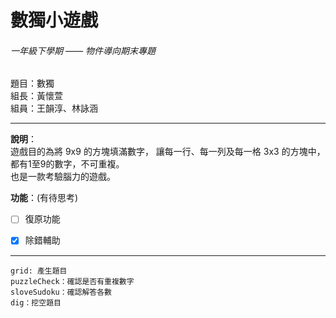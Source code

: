 # 數獨小遊戲
###### 一年級下學期 —— 物件導向期末專題

題目：數獨  
組長：黃懷萱  
組員：王韻淳、林詠涵
***

**說明**：  
遊戲目的為將 9x9 的方塊填滿數字， 讓每一行、每一列及每一格 3x3 的方塊中，都有1至9的數字，不可重複。  
也是一款考驗腦力的遊戲。

**功能**：(有待思考)  
- [ ] 復原功能
- [x] 除錯輔助


----
`grid: 產生題目`   
`puzzleCheck：確認是否有重複數字 `   
`sloveSudoku：確認解答各數`   
`dig：挖空題目`
